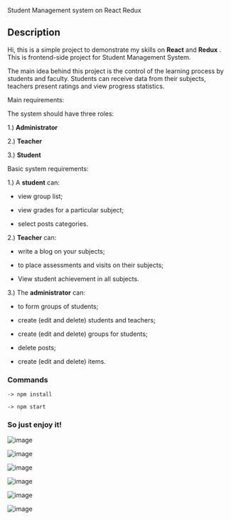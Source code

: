 Student Management system on React Redux 

## Description

Hi, this is a simple project to demonstrate my skills on **React** and **Redux**  . 
This is frontend-side project for Student Management System.

The main idea behind this project is the control of the learning process by students and faculty. Students can receive data from their subjects, teachers present ratings and view progress statistics.

Main requirements: 

The system should have three roles:
        
1.) **Administrator**
        
2.) **Teacher**
        
3.) **Student**

Basic system requirements:
    
1.) A **student** can:
       
- view group list;
        
- view grades for a particular subject;
        
- select posts categories.
   
 
    
2.) **Teacher** can:
        
- write a blog on your subjects;
        
- to place assessments and visits on their subjects;
        
- View student achievement in all subjects.
   
    

3.) The **administrator** can:

- to form groups of students;
        
- create (edit and delete) students and teachers;
        
- create (edit and delete) groups for students;
        
- delete posts;
        
- create (edit and delete) items.

### Commands

```
-> npm install

-> npm start
```

### So just enjoy it!
![image](https://user-images.githubusercontent.com/20284844/49926705-d9726c80-fec4-11e8-89c2-edd46c0e3568.png)

![image](https://user-images.githubusercontent.com/20284844/49926648-b9db4400-fec4-11e8-870e-6298261c8eff.png)

![image](https://user-images.githubusercontent.com/20284844/49926731-eabb7900-fec4-11e8-9643-486e2d761c1f.png)

![image](https://user-images.githubusercontent.com/20284844/49926748-f60ea480-fec4-11e8-9947-5d4517437ec3.png)

![image](https://user-images.githubusercontent.com/20284844/49926777-0888de00-fec5-11e8-9d40-7f9689f98029.png)

![image](https://user-images.githubusercontent.com/20284844/49926791-13437300-fec5-11e8-817a-dbc7d8a1a6f6.png)




